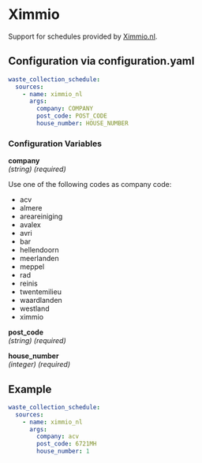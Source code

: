 # Ximmio

Support for schedules provided by [Ximmio.nl](https://www.ximmio.nl/).

## Configuration via configuration.yaml

```yaml
waste_collection_schedule:
  sources:
    - name: ximmio_nl
      args:
        company: COMPANY
        post_code: POST_CODE
        house_number: HOUSE_NUMBER
```

### Configuration Variables

**company**<br>
*(string) (required)*

Use one of the following codes as company code:

- acv
- almere
- areareiniging
- avalex
- avri
- bar
- hellendoorn
- meerlanden
- meppel
- rad
- reinis
- twentemilieu
- waardlanden
- westland
- ximmio

**post_code**<br>
*(string) (required)*

**house_number**<br>
*(integer) (required)*

## Example

```yaml
waste_collection_schedule:
  sources:
    - name: ximmio_nl
      args:
        company: acv
        post_code: 6721MH
        house_number: 1
```
